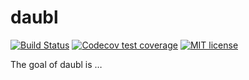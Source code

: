 
<!-- README.md is generated from README.Rmd. Please edit that file -->

# daubl

<!-- badges: start --> 
[![Build
Status](https://travis-ci.com/pedro-teles-fonseca/daubl.svg?branch=master)](https://travis-ci.com/pedro-teles-fonseca/daubl)
[![Codecov test
coverage](https://codecov.io/gh/pedro-teles-fonseca/daubl/branch/master/graph/badge.svg)](https://codecov.io/gh/pedro-teles-fonseca/daubl?branch=master)
[![MIT
license](https://img.shields.io/badge/License-MIT-brightgreen.svg)](https://lbesson.mit-license.org/)
<!-- badges: end -->

The goal of daubl is …
